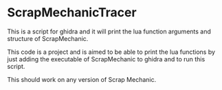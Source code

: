 # ScrapMechanicTracer
This is a script for ghidra and it will print the lua function arguments and structure of ScrapMechanic.

This code is a project and is aimed to be able to print the lua functions by just adding the executable of ScrapMechanic to ghidra and to run this script.

This should work on any version of Scrap Mechanic.
